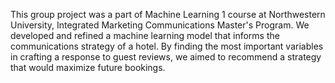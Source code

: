 This group project was a part of Machine Learning 1 course at Northwestern University, Integrated Marketing Communications Master's Program. We developed and refined a machine learning model that informs the communications strategy of a hotel. By finding the most important variables in crafting a response to guest reviews, we aimed to recommend a strategy that would maximize future bookings.
